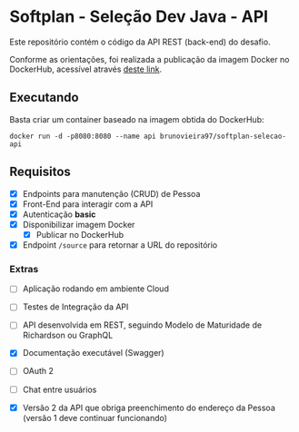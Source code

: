 # Softplan - Seleção Dev Java - API

Este repositório contém o código da API REST (back-end) do desafio.

Conforme as orientações, foi realizada a publicação da imagem Docker no DockerHub, acessível através [deste link](https://hub.docker.com/r/brunovieira97/softplan-selecao-api).

## Executando

Basta criar um container baseado na imagem obtida do DockerHub:

```
docker run -d -p8080:8080 --name api brunovieira97/softplan-selecao-api
```


## Requisitos

 - [x] Endpoints para manutenção (CRUD) de Pessoa
 - [x] Front-End para interagir com a API
 - [x] Autenticação **basic**
 - [x] Disponibilizar imagem Docker
	 - [x] Publicar no DockerHub
 - [x] Endpoint `/source` para retornar a URL do repositório

### Extras

 - [ ] Aplicação rodando em ambiente Cloud
 - [ ] Testes de Integração da API
 - [ ] API desenvolvida em REST, seguindo Modelo de Maturidade de Richardson ou GraphQL
 - [x] Documentação executável (Swagger)
 - [ ] OAuth 2
 - [ ] Chat entre usuários
 - [x] Versão 2 da API que obriga preenchimento do endereço da Pessoa (versão 1 deve continuar funcionando)

